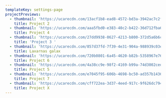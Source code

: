 ```yaml
---
templateKey: settings-page
projectPreviews:
  - thumbnail: 'https://ucarecdn.com/13acf1b8-ead8-4572-bd3a-3942ac7c2f3b/'
    title: Project 2
  - thumbnail: 'https://ucarecdn.com/aaa5fbd0-e383-40c2-b422-36d712fba641/'
    title: Project 4
  - thumbnail: 'https://ucarecdn.com/27dd9938-0627-4213-b800-372d5a6b6c5f/'
    title: 'Project 3 '
  - thumbnail: 'https://ucarecdn.com/857d37fd-7f39-4e31-904a-988939c03e41/'
    title: Laxarnas galax
  - thumbnail: 'https://ucarecdn.com/720b0801-6a45-4620-b82b-5358967e7660/'
    title: Project 6
  - thumbnail: 'https://ucarecdn.com/4a38cc9e-98f2-4169-b99a-74d3002cedd4/'
    title: Project 5
  - thumbnail: 'https://ucarecdn.com/e7045f95-606b-4698-bc50-ad357b1436be/'
    title: Project 7
  - thumbnail: 'https://ucarecdn.com/cff722ea-3d37-4eed-917c-9f626dc794d2/'
    title: Project X
---
```


